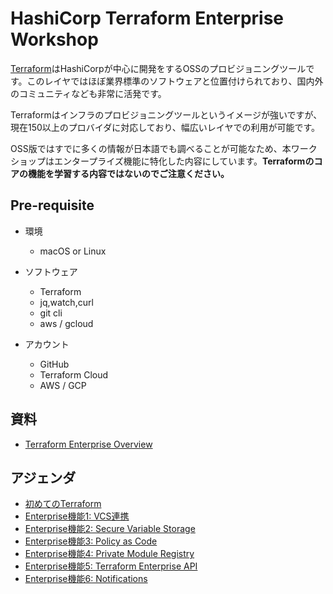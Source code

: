 # HashiCorp Terraform Enterprise Workshop

[Terraform](https://www.terraform.io/)はHashiCorpが中心に開発をするOSSのプロビジョニングツールです。このレイヤではほぼ業界標準のソフトウェアと位置付けられており、国内外のコミュニティなども非常に活発です。

Terraformはインフラのプロビジョニングツールというイメージが強いですが、現在150以上のプロバイダに対応しており、幅広いレイヤでの利用が可能です。

OSS版ではすでに多くの情報が日本語でも調べることが可能なため、本ワークショップはエンタープライズ機能に特化した内容にしています。**Terraformのコアの機能を学習する内容ではないのでご注意ください。**

## Pre-requisite

* 環境
	* macOS or Linux

* ソフトウェア
	* Terraform
	* jq,watch,curl
	* git cli
	* aws / gcloud

* アカウント
	* GitHub
	* Terraform Cloud
	* AWS / GCP

## 資料

* [Terraform Enterprise Overview](https://docs.google.com/presentation/d/1Ovdee0FIrJ_h66B5DToQNYKWJ9XRbudS0RCk4d_x1Eg/edit?usp=sharing)

## アジェンダ
* [初めてのTerraform](https://github.com/hashicorp-japan/terraform-workshop/blob/master/contents/hello-terraform.md)
* [Enterprise機能1: VCS連携](https://github.com/hashicorp-japan/terraform-workshop/blob/master/contents/vcs.md)
* [Enterprise機能2: Secure Variable Storage](https://github.com/hashicorp-japan/terraform-workshop/blob/master/contents/variables.md)
* [Enterprise機能3: Policy as Code](https://github.com/hashicorp-japan/terraform-workshop/blob/master/contents/sentinel.md)
* [Enterprise機能4: Private Module Registry](https://github.com/hashicorp-japan/terraform-workshop/blob/master/contents/module.md)
* [Enterprise機能5: Terraform Enterprise API](https://github.com/hashicorp-japan/terraform-workshop/blob/master/contents/tf-api.md)
* [Enterprise機能6: Notifications](https://github.com/hashicorp-japan/terraform-workshop/blob/master/contents/notifications.md)